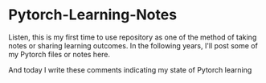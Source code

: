 # Pytorch-Learning-Notes

Listen, this is my first time to use repository as one of the method of taking notes or sharing learning outcomes.
In the following years, I'll post some of my Pytorch files or notes here.

And today I write these comments indicating my state of Pytorch learning 

